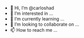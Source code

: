 - 👋 Hi, I’m @carloshad
- 👀 I’m interested in ...
- 🌱 I’m currently learning ...
- 💞️ I’m looking to collaborate on ...
- 📫 How to reach me ...

<!---
carloshad/carloshad is a ✨ special ✨ repository because its `README.md` (this file) appears on your GitHub profile.
You can click the Preview link to take a look at your changes.
--->
